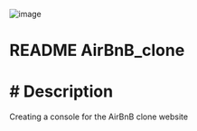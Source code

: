 ![image](https://user-images.githubusercontent.com/106814898/203315571-6c12b4d1-07e8-4485-bfe1-92351ecfb530.png)

# README AirBnB_clone
# # Description
Creating a console for the AirBnB clone website

